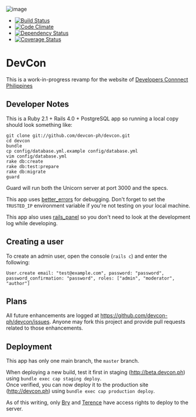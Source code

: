 ![image](https://i.imgur.com/AB3geYD.png)

  * [![Build Status](https://travis-ci.org/devcon-ph/devcon.png?branch=master)](https://travis-ci.org/devcon-ph/devcon)
  * [![Code Climate](https://codeclimate.com/github/devcon-ph/devcon.png)](https://codeclimate.com/github/devcon-ph/devcon)
  * [![Dependency Status](https://gemnasium.com/devcon-ph/devcon.png)](https://gemnasium.com/devcon-ph/devcon)
  * [![Coverage Status](https://coveralls.io/repos/devcon-ph/devcon/badge.png)](https://coveralls.io/r/devcon-ph/devcon)

# DevCon

This is a work-in-progress revamp for the website of [Developers Connnect Philippines](http://devcon.ph)

## Developer Notes

This is a Ruby 2.1 + Rails 4.0 + PostgreSQL app so running a local copy should look something like:

    git clone git://github.com/devcon-ph/devcon.git
    cd devcon
    bundle
    cp config/database.yml.example config/database.yml
    vim config/database.yml
    rake db:create
    rake db:test:prepare
    rake db:migrate
    guard

Guard will run both the Unicorn server at port 3000 and the specs.

This app uses [better\_errors](https://github.com/charliesome/better_errors) for debugging. Don't forget to set the `TRUSTED_IP` environment variable if you're not testing on your local machine.

This app also uses [rails\_panel](https://github.com/dejan/rails_panel) so you don't need to look at the development log while developing.

## Creating a user

To create an admin user, open the console (`rails c`) and enter the following:

    User.create email: "test@example.com", password: "password", password_confirmation: "password", roles: ["admin", "moderator", "author"]

## Plans

All future enhancements are logged at https://github.com/devcon-ph/devcon/issues. Anyone may fork this project and provide pull requests related to those enhancements.

## Deployment

This app has only one main branch, the `master` branch. 

When deploying a new build, test it first in staging (http://beta.devcon.ph) using `bundle exec cap staging deploy`.  
Once verified, you can now deploy it to the production site (http://devcon.ph) using `bundle exec cap production deploy`.

As of this writing, only [Bry](https://github.com/bryanbibat/) and [Terence](https://github.com/terenceponce) have access rights to deploy to the server.
